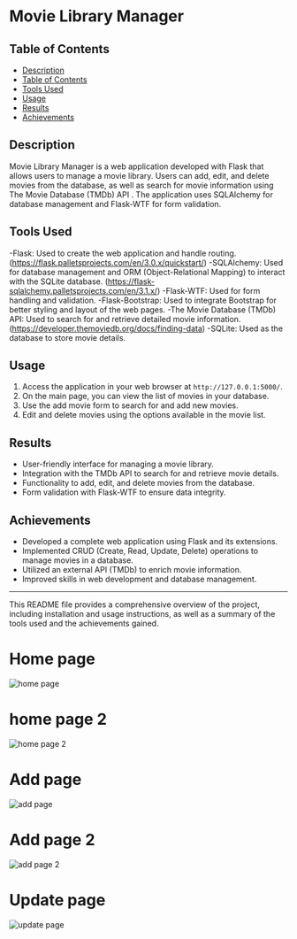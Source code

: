 # Movie Library Manager

## Table of Contents

- [Description](#description)
- [Table of Contents](#table-of-contents)
- [Tools Used](#tools-used)
- [Usage](#usage)
- [Results](#results)
- [Achievements](#achievements)


## Description

Movie Library Manager is a web application developed with Flask that allows users to manage a movie library. Users can add, edit, and delete movies from the database, as well as search for movie information using The Movie Database (TMDb) API . The application uses SQLAlchemy for database management and Flask-WTF for form validation.

## Tools Used

-Flask: Used to create the web application and handle routing.  (https://flask.palletsprojects.com/en/3.0.x/quickstart/)
-SQLAlchemy: Used for database management and ORM (Object-Relational Mapping) to interact with the SQLite database. (https://flask-sqlalchemy.palletsprojects.com/en/3.1.x/)
-Flask-WTF: Used for form handling and validation.
-Flask-Bootstrap: Used to integrate Bootstrap for better styling and layout of the web pages.
-The Movie Database (TMDb) API: Used to search for and retrieve detailed movie information. (https://developer.themoviedb.org/docs/finding-data)
-SQLite: Used as the database to store movie details.

    
## Usage

1. Access the application in your web browser at `http://127.0.0.1:5000/`.
2. On the main page, you can view the list of movies in your database.
3. Use the add movie form to search for and add new movies.
4. Edit and delete movies using the options available in the movie list.

## Results

- User-friendly interface for managing a movie library.
- Integration with the TMDb API to search for and retrieve movie details.
- Functionality to add, edit, and delete movies from the database.
- Form validation with Flask-WTF to ensure data integrity.

## Achievements

- Developed a complete web application using Flask and its extensions.
- Implemented CRUD (Create, Read, Update, Delete) operations to manage movies in a database.
- Utilized an external API (TMDb) to enrich movie information.
- Improved skills in web development and database management.

---

This README file provides a comprehensive overview of the project, including installation and usage instructions, as well as a summary of the tools used and the achievements gained.

##
# Home page
![home page](https://github.com/bardack134/Top-Movies/assets/142977989/135b3ef2-ef8f-422b-9289-184584a28cff)
#
# home page 2
![home page 2](https://github.com/bardack134/Top-Movies/assets/142977989/0908fffd-f1dd-4e7f-9fd7-a586bea2210e)
#
# Add page
![add page](https://github.com/bardack134/Top-Movies/assets/142977989/dab592e9-80db-4532-b366-a99ff1f1ab15)
#
# Add page 2
![add page 2](https://github.com/bardack134/Top-Movies/assets/142977989/5eccc418-e11d-4f52-bf95-188b50c97f85)
#
# Update page
![update page](https://github.com/bardack134/Top-Movies/assets/142977989/da43bca3-7077-4eb8-8edc-21c59488b7fe)
